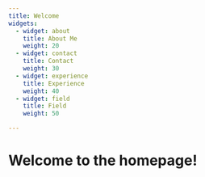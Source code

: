 ```yaml
---
title: Welcome
widgets:
  - widget: about
    title: About Me
    weight: 20
  - widget: contact
    title: Contact
    weight: 30
  - widget: experience
    title: Experience
    weight: 40
  - widget: field
    title: Field
    weight: 50

---
```


# Welcome to the homepage!